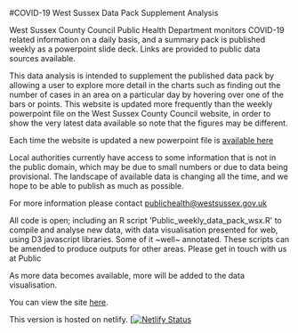 #COVID-19 West Sussex Data Pack Supplement Analysis

West Sussex County Council Public Health Department monitors COVID-19 related information on a daily basis, and a summary pack is published weekly as a powerpoint slide deck. Links are provided to public data sources available.

This data analysis is intended to supplement the published data pack by allowing a user to explore more detail in the charts such as finding out the number of cases in an area on a particular day by hovering over one of the bars or points. This website is updated more frequently than the weekly powerpoint file on the West Sussex County Council website, in order to show the very latest data available so note that the figures may be different.

Each time the website is updated a new powerpoint file is [available here]('https://github.com/psychty/wsx_covid_datapack_public/raw/master/Latest_West_Sussex_C19_slide_deck.pptx')

Local authorities currently have access to some information that is not in the public domain, which may be due to small numbers or due to data being provisional. The landscape of available data is changing all the time, and we hope to be able to publish as much as possible.</p>

For more information please contact [publichealth@westsussex.gov.uk]("mailto:publichealth@westsussex.gov.uk?subject=COVID-19")

All code is open; including an R script 'Public_weekly_data_pack_wsx.R' to compile and analyse new data, with data visualisation presented for web, using D3 javascript libraries. Some of it ~well~ annotated. These scripts can be amended to produce outputs for other areas. Please get in touch with us at Public

As more data becomes available, more will be added to the data visualisation.

You can view the site [here](https://wsx-c19-weekly-supplement.netlify.app).

This version is hosted on netlify. [[![Netlify Status](https://api.netlify.com/api/v1/badges/c8151007-9bc4-4f3f-a28a-86e95d5404ab/deploy-status)](https://app.netlify.com/sites/wsx-c19-weekly-supplement/deploys)
